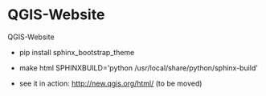 QGIS-Website
============

QGIS-Website

* pip install sphinx_bootstrap_theme
* make html SPHINXBUILD='python /usr/local/share/python/sphinx-build'

* see it in action: http://new.qgis.org/html/ (to be moved)
